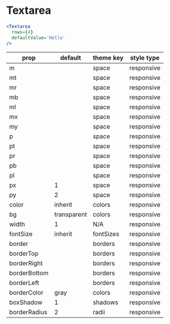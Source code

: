 # Textarea

```.jsx
<Textarea
  rows={4}
  defaultValue='Hello'
/>
```

prop | default | theme key | style type
---|---|---|---
m |  | space | responsive
mt |  | space | responsive
mr |  | space | responsive
mb |  | space | responsive
ml |  | space | responsive
mx |  | space | responsive
my |  | space | responsive
p |  | space | responsive
pt |  | space | responsive
pr |  | space | responsive
pb |  | space | responsive
pl |  | space | responsive
px | 1 | space | responsive
py | 2 | space | responsive
color | inherit | colors | responsive
bg | transparent | colors | responsive
width | 1 | N/A | responsive
fontSize | inherit | fontSizes | responsive
border |  | borders | responsive
borderTop |  | borders | responsive
borderRight |  | borders | responsive
borderBottom |  | borders | responsive
borderLeft |  | borders | responsive
borderColor | gray | colors | responsive
boxShadow | 1 | shadows | responsive
borderRadius | 2 | radii | responsive